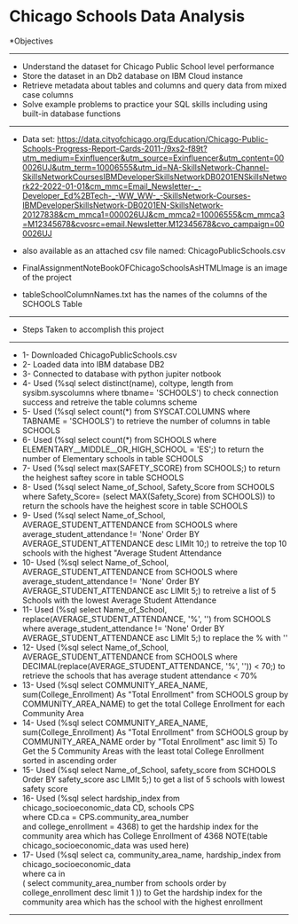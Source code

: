# Chicago Schools Data Analysis
  *Objectives
  ___________________________________________________________________________________________
  * Understand the dataset for Chicago Public School level performance
  * Store the dataset in an Db2 database on IBM Cloud instance
  * Retrieve metadata about tables and columns and query data from mixed case columns
  * Solve example problems to practice your SQL skills including using built-in database functions
 ___________________________________________________________________________________________________
 * Data set: https://data.cityofchicago.org/Education/Chicago-Public-Schools-Progress-Report-Cards-2011-/9xs2-f89t?utm_medium=Exinfluencer&utm_source=Exinfluencer&utm_content=000026UJ&utm_term=10006555&utm_id=NA-SkillsNetwork-Channel-SkillsNetworkCoursesIBMDeveloperSkillsNetworkDB0201ENSkillsNetwork22-2022-01-01&cm_mmc=Email_Newsletter-_-Developer_Ed%2BTech-_-WW_WW-_-SkillsNetwork-Courses-IBMDeveloperSkillsNetwork-DB0201EN-SkillsNetwork-20127838&cm_mmca1=000026UJ&cm_mmca2=10006555&cm_mmca3=M12345678&cvosrc=email.Newsletter.M12345678&cvo_campaign=000026UJ
 
 * also available as an attached csv file named: ChicagoPublicSchools.csv
 * FinalAssignmentNoteBookOFChicagoSchoolsAsHTMLImage is an image of the project
 * tableSchoolColumnNames.txt has the names of the columns of the SCHOOLS Table

 __________________________________________________________________________________________________________
 
 * Steps Taken to accomplish this project
 __________________________________________________________________________________________________________
 * 1- Downloaded ChicagoPublicSchools.csv
 * 2- Loaded data into IBM database DB2
 * 3- Connected to database with python jupiter notbook
 * 4- Used (%sql select distinct(name), coltype, length from sysibm.syscolumns where tbname= 'SCHOOLS') to check connection success and retreive the table columns scheme
 * 5- Used (%sql select count(*) from SYSCAT.COLUMNS where TABNAME = 'SCHOOLS') to retrieve the number of columns in table SCHOOLS
 * 6- Used (%sql select count(*) from SCHOOLS where ELEMENTARY__MIDDLE__OR_HIGH_SCHOOL = 'ES';) to return the number of Elementary schools in table SCHOOLS
 * 7- Used (%sql select max(SAFETY_SCORE) from SCHOOLS;) to return the heighest saftey score in table SCHOOLS
 * 8- Used (%sql select Name_of_School, Safety_Score from SCHOOLS where Safety_Score= (select MAX(Safety_Score) from SCHOOLS)) to return the schools have the heighest score in table SCHOOLS
 * 9- Used (%sql select Name_of_School, AVERAGE_STUDENT_ATTENDANCE from SCHOOLS where average_student_attendance != 'None' Order BY AVERAGE_STUDENT_ATTENDANCE desc LIMIt 10;) to retreive the top 10 schools with the highest "Average Student Attendance
 * 10- Used (%sql select Name_of_School, AVERAGE_STUDENT_ATTENDANCE from SCHOOLS where average_student_attendance != 'None' Order BY AVERAGE_STUDENT_ATTENDANCE asc LIMIt 5;) to retreive a list of 5 Schools with the lowest Average Student Attendance
 * 11- Used (%sql select Name_of_School, replace(AVERAGE_STUDENT_ATTENDANCE, '%', '') from SCHOOLS where average_student_attendance != 'None' Order BY AVERAGE_STUDENT_ATTENDANCE asc LIMIt 5;) to replace the % with ''
 * 12- Used (%sql select Name_of_School, AVERAGE_STUDENT_ATTENDANCE from SCHOOLS where DECIMAL(replace(AVERAGE_STUDENT_ATTENDANCE, '%', '')) < 70;) to retrieve the schools that has average student attendance < 70%
 * 13- Used (%sql select COMMUNITY_AREA_NAME, sum(College_Enrollment) As "Total Enrollment" from SCHOOLS group by  COMMUNITY_AREA_NAME) to get the total College Enrollment for each Community Area 
 * 14- Used (%sql select COMMUNITY_AREA_NAME, sum(College_Enrollment) As "Total Enrollment" from SCHOOLS group by  COMMUNITY_AREA_NAME order by "Total Enrollment" asc limit 5) To Get the 5 Community Areas with the least total College Enrollment sorted in ascending order
 * 15- Used (%sql select Name_of_School, safety_score from SCHOOLS Order BY safety_score asc LIMIt 5;) to get a list of 5 schools with lowest safety score
 * 16- Used (%sql select hardship_index from chicago_socioeconomic_data CD, schools CPS \
where CD.ca = CPS.community_area_number \
     and college_enrollment = 4368) to get the hardship index for the community area which has College Enrollment of 4368
     NOTE(table chicago_socioeconomic_data was used here)
 * 17- Used (%sql select ca, community_area_name, hardship_index from chicago_socioeconomic_data \
  where ca in \
  ( select community_area_number from schools order by college_enrollment desc limit 1 )) to Get the hardship index for the community area which has the school with the highest enrollment

  _______________________________________________________________________________________________________________________________________________________
  

